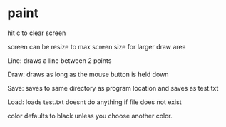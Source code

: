 # paint

hit c to clear screen

screen can be resize to max screen size for larger draw area

Line: draws a line between 2 points

Draw: draws as long as the mouse button is held down

Save: saves to same directory as program location and saves as test.txt

Load: loads test.txt doesnt do anything if file does not exist

color defaults to black unless you choose another color.
